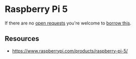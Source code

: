 # Raspberry Pi 5
If there are no [open requests](../../../../issues?q=is%3Aissue+is%3Aopen+%22Raspberry+Pi+5%22) you're welcome to [borrow this](../../../../issues/new?title=Borrow%20request%20for%20Raspberry%20Pi%205&body=1%20piece%20of%20[this](../blob/main/Hardware/Computers/Raspberry_Pi_5.md)%20for%20~2%20weeks.).

## Resources
- https://www.raspberrypi.com/products/raspberry-pi-5/
